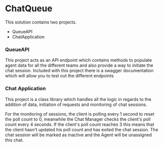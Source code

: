 # ChatQueue

This solution contains two projects. 

- QueueAPI
- ChatApplication

### QueueAPI

This project acts as an API endpoint which contains methods to populate agent data for all the different teams and also provide a way to initiate the chat session.
Included with this project there is a swagger documentation which will allow you to test out the different endpoints

### Chat Application

This project is a class library which handles all the logic in regards to the addition of data, initiation of requests and monitoring of chat sessions.

For the monitoring of sessions, the client is polling every 1 second to reset the poll count to 0, meanwhile the Chat Manager checks the client's poll count every 4 seconds. 
If the client's poll count reaches 3 this means that the client hasn't updated his poll count and has exited the chat session. The chat session will be marked as inactive and the Agent will be unassigned this chat.
